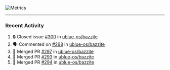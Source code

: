 ![Metrics](https://metrics.lecoq.io/KyleGospo?template=classic&base=header%2C%20activity%2C%20community%2C%20repositories%2C%20metadata&base.indepth=false&base.hireable=false&base.skip=false&config.timezone=America%2FLos_Angeles)

---
### Recent Activity
<!--START_SECTION:activity-->
1. 🔒 Closed issue [#300](https://github.com/ublue-os/bazzite/issues/300) in [ublue-os/bazzite](https://github.com/ublue-os/bazzite)
2. 🗣 Commented on [#298](https://github.com/ublue-os/bazzite/issues/298#issuecomment-1718726003) in [ublue-os/bazzite](https://github.com/ublue-os/bazzite)
3. 🎉 Merged PR [#297](https://github.com/ublue-os/bazzite/pull/297) in [ublue-os/bazzite](https://github.com/ublue-os/bazzite)
4. 🎉 Merged PR [#293](https://github.com/ublue-os/bazzite/pull/293) in [ublue-os/bazzite](https://github.com/ublue-os/bazzite)
5. 🎉 Merged PR [#294](https://github.com/ublue-os/bazzite/pull/294) in [ublue-os/bazzite](https://github.com/ublue-os/bazzite)
<!--END_SECTION:activity-->
